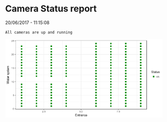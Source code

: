Camera Status report
================
20/06/2017 - 11:15:08

    All cameras are up and running

![](camreport_files/figure-markdown_github/unnamed-chunk-2-1.png)
